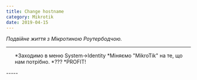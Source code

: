 ```yaml
---
title: Change hostname
category: Mikrotik
date: 2019-04-15
---
```


_Подвійне життя з Мікротиною Роутербодчою._

-----

<ol>
 	*Заходимо в меню System->Identity
 	*Міняємо "MikroTik" на те, що нам потрібно.
 	*???
 	*PROFIT!
</ol>
-----
